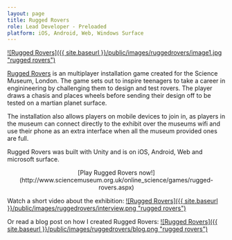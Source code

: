 ```yaml
---
layout: page
title: Rugged Rovers
role: Lead Developer - Preloaded
platform: iOS, Android, Web, Windows Surface
---
```


<a href="http://www.sciencemuseum.org.uk/online_science/games/rugged-rovers.aspx">![Rugged Rovers]({{ site.baseurl }}/public/images/ruggedrovers/image1.jpg "rugged rovers")</a>

[Rugged Rovers](http://www.sciencemuseum.org.uk/online_science/games/rugged-rovers.aspx) is an multiplayer installation game created for the Science Museum, London. The game sets out to inspire teenagers to take a career in enginineering by challenging them to design and test rovers. The player draws a chasis and places wheels before sending their design off to be tested on a martian planet surface. 

The installation also allows players on mobile devices to join in, as players in the museum can connect directly to the exhibit over the museums wifi and use their phone as an extra interface when all the museum provided ones are full.

Rugged Rovers was built with Unity and is on iOS, Android, Web and microsoft surface.

<center>
[Play Rugged Rovers now!](http://www.sciencemuseum.org.uk/online_science/games/rugged-rovers.aspx) 
</center>

Watch a short video about the exhibition:
<a href="https://vimeo.com/125798561">![Rugged Rovers]({{ site.baseurl }}/public/images/ruggedrovers/interview.png "rugged rovers")</a>

Or read a blog post on how I created Rugged Rovers:
<a href="http://preloaded.com/the-making-of-rugged-rovers/">![Rugged Rovers]({{ site.baseurl }}/public/images/ruggedrovers/blog.png "rugged rovers")</a>